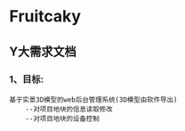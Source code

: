 # Fruitcaky
## Y大需求文档


### 1、目标:
    基于实景3D模型的web后台管理系统(3D模型由软件导出)
        --对项目地块的信息读取修改
        --对项目地块的设备控制
